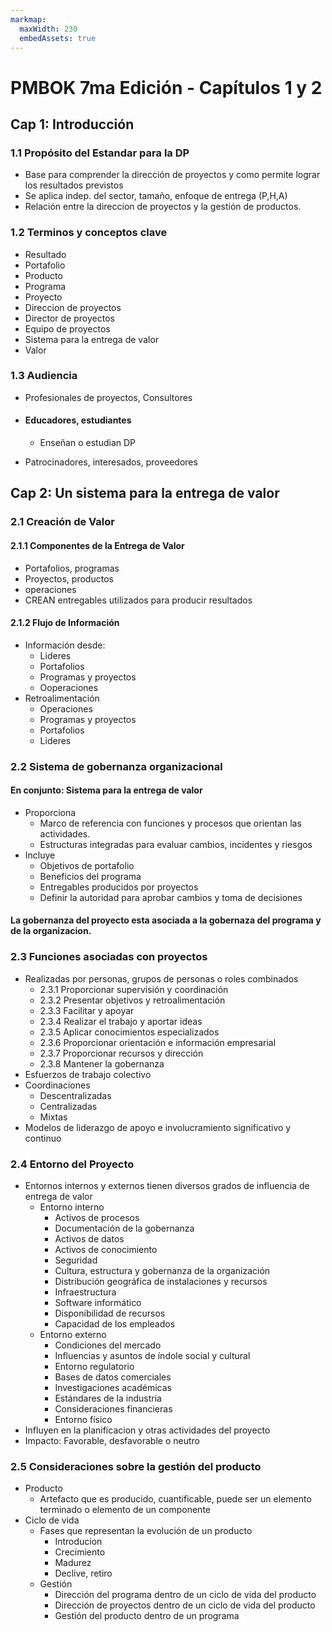 ```yaml
---
markmap:
  maxWidth: 230
  embedAssets: true
---
```


# PMBOK 7ma Edición - Capítulos 1 y 2

## Cap 1: Introducción

### 1.1 Propósito del Estandar para la DP

- Base para comprender la dirección de proyectos y como permite lograr los resultados previstos
- Se aplica indep. del sector, tamaño, enfoque de entrega (P,H,A)
- Relación entre la direccion de proyectos y la gestión de productos.

### 1.2 Terminos y conceptos clave

- Resultado
- Portafolio
- Producto
- Programa
- Proyecto
- Direccion de proyectos
- Director de proyectos
- Equipo de proyectos
- Sistema para la entrega de valor
- Valor

### 1.3 Audiencia

- Profesionales de proyectos, Consultores

- #### Educadores, estudiantes

  - Enseñan o estudian DP
- Patrocinadores, interesados, proveedores

## Cap 2: Un sistema para la entrega de valor

### 2.1 Creación de Valor

#### 2.1.1 Componentes de la Entrega de Valor

- Portafolios, programas
- Proyectos, productos
- operaciones
- CREAN entregables utilizados para producir resultados

#### 2.1.2 Flujo de Información

- Información desde: 
  - Lideres
  - Portafolios
  - Programas y proyectos
  - Ooperaciones
- Retroalimentación
  - Operaciones
  - Programas y proyectos
  - Portafolios
  - Lideres

### 2.2 Sistema de gobernanza organizacional

#### En conjunto: Sistema para la entrega de valor

- Proporciona
  -  Marco de referencia con funciones y procesos que orientan las actividades.
  - Estructuras integradas para evaluar cambios, incidentes y riesgos
- Incluye
  - Objetivos de portafolio
  - Beneficios del programa
  - Entregables producidos por proyectos
  - Definir la autoridad para aprobar cambios y toma de decisiones

#### La gobernanza del proyecto esta asociada a la gobernaza del programa y de la organizacion.


### 2.3 Funciones asociadas con proyectos

- Realizadas por personas, grupos de personas o roles combinados
  - 2.3.1 Proporcionar supervisión y coordinación
  - 2.3.2 Presentar objetivos y retroalimentación
  - 2.3.3 Facilitar y apoyar
  - 2.3.4 Realizar el trabajo y aportar ideas
  - 2.3.5 Aplicar conocimientos especializados
  - 2.3.6 Proporcionar orientación e información empresarial
  - 2.3.7 Proporcionar recursos y dirección
  - 2.3.8 Mantener la gobernanza
- Esfuerzos de trabajo colectivo
- Coordinaciones
  - Descentralizadas
  - Centralizadas
  - Mixtas
- Modelos de liderazgo de apoyo e involucramiento significativo y continuo

### 2.4 Entorno del Proyecto

- Entornos internos y externos tienen diversos grados de influencia de entrega de valor
  - Entorno interno
    - Activos de procesos
    - Documentación de la gobernanza
    - Activos de datos
    - Activos de conocimiento
    - Seguridad
    - Cultura, estructura y gobernanza de la organización
    - Distribución geográfica de instalaciones y recursos
    - Infraestructura
    - Software informático
    - Disponibilidad de recursos
    - Capacidad de los empleados
  - Entorno externo
    - Condiciones del mercado
    - Influencias y asuntos de índole social y cultural
    - Entorno regulatorio
    - Bases de datos comerciales
    - Investigaciones académicas
    - Estándares de la industria
    - Consideraciones financieras
    - Entorno físico
- Influyen en la planificacion y otras actividades del proyecto
- Impacto: Favorable, desfavorable o neutro

### 2.5 Consideraciones sobre la gestión del producto

- Producto
  - Artefacto que es producido, cuantificable, puede ser un elemento terminado o elemento de un componente
- Ciclo de vida
  - Fases que representan la evolución de un producto
    - Introducion
    - Crecimiento
    - Madurez
    - Declive, retiro
  - Gestión
    - Dirección del programa dentro de un ciclo de vida del producto
    - Dirección de proyectos dentro de un ciclo de vida del producto
    - Gestión del producto dentro de un programa